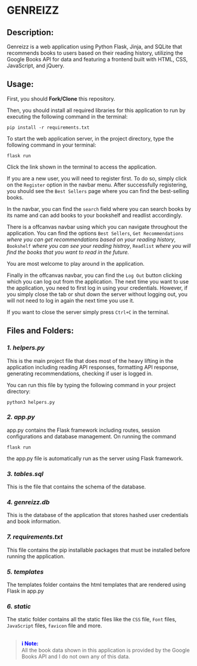 # GENREIZZ
<!-- ## Video Demo: -->
## Description:
Genreizz is a web application using Python Flask, Jinja, and SQLite that recommends books to users based on their reading history, utilizing the Google Books API for data and featuring a frontend built with HTML, CSS, JavaScript, and jQuery.
## Usage:
First, you should **Fork/Clone** this repository.

Then, you should install all required libraries for this application to run by executing the following command in the terminal:

    pip install -r requirements.txt

To start the web application server, in the project directory, type the following command in your terminal:

    flask run

Click the link shown in the terminal to access the application.

If you are a new user, you will need to register first. To do so, simply click on the `Register` option in the navbar menu. After successfully registering, you should see the `Best Sellers` page where you can find the best-selling books.

In the navbar, you can find the `search` field where you can search books by its name and can add books to your bookshelf and readlist accordingly.

There is a offcanvas navbar using which you can navigate throughout the application. You can find the options `Best Sellers`, `Get Recommendations` _where you can get recommendations based on your reading history_, `Bookshelf` _where you can see your reading histroy_, `Readlist` _where you will find the books that you want to read in the future._

You are most welcome to play around in the application.

Finally in the offcanvas navbar, you can find the `Log Out` button clicking which you can log out from the application. The next time you want to use the application, you need to first log in using your credentials. However, if you simply close the tab or shut down the server without logging out, you will not need to log in again the next time you use it.

If you want to close the server simply press `Ctrl+C` in the terminal.

## Files and Folders:

### ***1. helpers.py***
This is the main project file that does most of the heavy lifting in the application including reading API responses, formatting API response, generating recommendations, checking if user is logged in.

You can run this file by typing the following command in your project directory:

    python3 helpers.py

### ***2. app.py***
app.py contains the Flask framework including routes, session configurations and database management. On running the command

    flask run

the app.py file is automatically run as the server using Flask framework.

### ***3. tables.sql***
This is the file that contains the schema of the database.

### ***4. genreizz.db***
This is the database of the application that stores hashed user credentials and book information.

### ***7. requirements.txt***
This file contains the pip installable packages that must be installed before running the application.

### ***5. templates***
The templates folder contains the html templates that are rendered using Flask in app.py

### ***6. static***
The static folder contains all the static files like the `CSS` file, `Font` files, `JavaScript` files, `favicon` file and more.

##
> <span style="color:blue">**ℹ️ Note:**</span>  
> All the book data shown in this application is provided by the Google Books API and I do not own any of this data.
